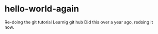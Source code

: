 # hello-world-again
Re-doing the git tutorial
Learnig git hub
Did this over a year ago, redoing it now.
